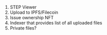 1. STEP Viewer
2. Upload to IPFS/Filecoin
3. Issue ownership NFT
4. Indexer that provides list of all uploaded files
5. Private files?